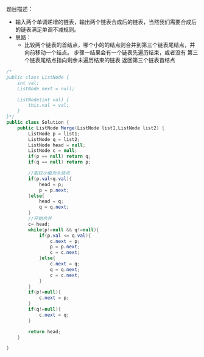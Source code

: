 题目描述：
* 输入两个单调递增的链表，输出两个链表合成后的链表，当然我们需要合成后的链表满足单调不减规则。
* 思路：
	* 比较两个链表的首结点，哪个小的的结点则合并到第三个链表尾结点，并向前移动一个结点。
    步骤一结果会有一个链表先遍历结束，或者没有
    第三个链表尾结点指向剩余未遍历结束的链表
    返回第三个链表首结点
```java
/*
public class ListNode {
    int val;
    ListNode next = null;

    ListNode(int val) {
        this.val = val;
    }
}*/
public class Solution {
    public ListNode Merge(ListNode list1,ListNode list2) {
        ListNode p = list1;
		ListNode q = list2;
		ListNode head = null;
		ListNode c = null;
		if(p == null) return q;
		if(q == null) return p;

		//取较小值为头结点
		if(p.val<q.val){
			head = p;
			p = p.next;
		}else{
			head = q;
			q = q.next;
		}
		//开始合并
		c= head;
		while(p!=null && q!=null){
			if(p.val <= q.val){
				c.next = p;
				p = p.next;
				c = c.next;
			}else{
				c.next = q;
				q = q.next;
				c = c.next;
			}
		}
		if(p!=null){
			c.next = p;
		}
		if(q!=null){
			c.next = q;
		}

        return head;
    }

}
